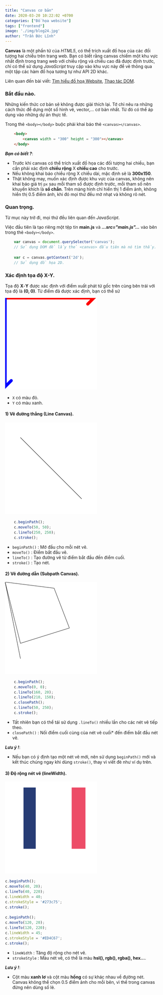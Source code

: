 ```yaml
---
title: "Canvas cơ bản"
date: 2020-03-20 10:22:02 +0700
categories: ["Đồ họa website"]
tags: ["frontend"]
image: './img/blog24.jpg'
author: "Trần Đức Lĩnh"
---
```


**Canvas** là một phần tử của *HTML5*, có thể trích xuất đồ họa của các đối tượng hai chiều trên trang web. Bạn có biết rằng canvas chiếm một khu vực nhất định trong trang web với chiều rộng và chiều cao đã được định trước, chỉ có thể sử dụng *JavaScript* truy cập vào khu vực này để vẽ thông qua một tập các hàm đồ họa tương tự như API 2D khác.

Liên quan đến bài viết: [Tìm hiểu đồ hoạ Website](/graphic-website/), [Thao tác DOM](/domjs/).

### Bắt đầu nào.

Những kiến thức cơ bản sẽ không được giải thích lại. Tớ chỉ nêu ra những cách thức để dựng một số hình vẽ, vector,... cơ bản nhất. Từ đó có thể áp dụng vào những dự án thực tế.

Trong thẻ `<body></body>` buộc phải khai báo thẻ `<canvas></canvas>`.

```html
    <body>
        <canvas width = "300" height = "300"></canvas>
    </body>
```

***Bạn có biết ?***:
- Trước khi canvas có thể trích xuất đồ họa các đối tượng hai chiều, bạn cần phải xác định **chiều rộng** X **chiều cao** cho trước.
- Nếu không khai báo chiều rộng X chiều dài, mặc định sẽ là **300x150**.
- Thật không may, muốn xác định được khu vực của canvas, không nên khai báo giá trị `px` sau mỗi tham số được định trước, mỗi tham số nên khuyến khích là **số chẵn**. Trên màng hình chỉ hiển thị 1 điểm ảnh, không hiển thị 0.5 điểm ảnh, khi đó mọi thứ đều mờ nhạt và không rõ nét.

### Quan trọng.

Từ mục này trở đi, mọi thứ đều liên quan đến *JavaScript*.

Việc đầu tiên là tạo riêng một tệp tin **main.js** và ***...src="main.js"...*** vào bên trong thẻ `<body></body>`.

```js
    var canvas = document.querySelector('canvas');
    // Sử dụng DOM để lấy thẻ <canvas> đầu tiên mà nó tìm thấy.

    var c = canvas.getContext('2d');
    // Sử dụng đồ họa 2D.
```

### Xác định tọa độ **X**-**Y**.

Tọa độ **X**-**Y** được xác định với điểm xuất phát từ gốc trên cùng bên trái với tọa độ là **(0, 0)**.
Từ điểm đã được xác định, bạn có thể sử 

![image-title-here](./img/0-canvas.png)

- `X` có màu đỏ.
- `Y` có màu xanh.

#### 1) Vẽ đường thẳng (Line Canvas).

![image-title-here](./img/1-canvas.png)

```js
    c.beginPath();
    c.moveTo(50, 50);
    c.lineTo(250, 250);
    c.stroke();
```

* `beginPath()` : Mở đầu cho mỗi nét vẽ.
* `moveTo()` : Điểm bắt đầu vẽ.
* `lineTo()` : Tạo đường vẽ từ điểm bắt đầu đến điểm cuối.
* `stroke()` : Tạo nét.

#### 2) Vẽ đường dẫn (Subpath Canvas).

![image-title-here](./img/2-canvas.png)

```js
    c.beginPath();
    c.moveTo(0, 0);
    c.lineTo(160, 20);
    c.lineTo(210, 150);
    c.closePath();
    c.lineTo(50, 250);
    c.stroke();
```

* Tất nhiên bạn có thể tái sử dụng `.lineTo()` nhiều lần cho các nét vẽ tiếp theo.
* `closePath()` : Nối điểm cuối cùng của nét vẽ cuối* đến điểm bắt đầu nét vẽ.

***Lưu ý !***: 
* Nếu bạn có ý định tạo một nét vẽ mới, nên sử dụng `beginPath()` mới và kết thúc chúng ngay khi dùng `stroke()`, thay vì viết đè như ví dụ trên.

#### 3) Độ rộng nét vẽ (lineWidth).

![image-title-here](./img/3-canvas.png)

```js
c.beginPath();
c.moveTo(40, 20);
c.lineTo(40, 220);
c.lineWidth = 40;
c.strokeStyle = '#273c75';
c.stroke();

c.beginPath();
c.moveTo(120, 20);
c.lineTo(120, 220);
c.lineWidth = 45;
c.strokeStyle = '#ED4C67';
c.stroke();
```

* `lineWidth` : Tăng độ rộng cho nét vẽ.
* `strokeStyle` : Màu nét vẽ, có thể là màu **hsl(), rgb(), rgba(), hex...**.

***Lưu ý !***:
* Cột màu **xanh lơ** và cột màu **hồng** có sự khác nhau về đường nét. Canvas không thể chọn 0.5 điểm ảnh cho mỗi bên, vì thế trong canvas đừng nên dùng số lẻ.
